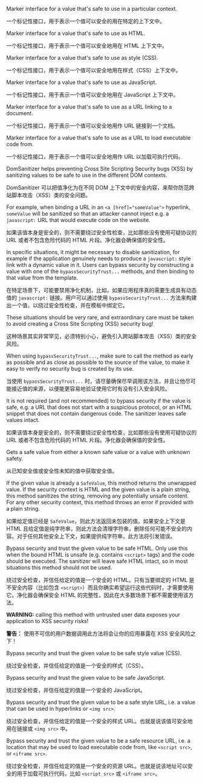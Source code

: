 Marker interface for a value that's safe to use in a particular context.

一个标记性接口，用于表示一个值可以安全的用在特定的上下文中。

Marker interface for a value that's safe to use as HTML.

一个标记性接口，用于表示一个值可以安全地用在 HTML 上下文中。

Marker interface for a value that's safe to use as style \(CSS\).

一个标记性接口，用于表示一个值可以安全地用在样式（CSS）上下文中。

Marker interface for a value that's safe to use as JavaScript.

一个标记性接口，用于表示一个值可以安全地用在 JavaScript 上下文中。

Marker interface for a value that's safe to use as a URL linking to a document.

一个标记性接口，用于表示一个值可以安全地用作 URL 链接到一个文档。

Marker interface for a value that's safe to use as a URL to load executable code from.

一个标记性接口，用于表示一个值可以安全地用作 URL 以加载可执行代码。

DomSanitizer helps preventing Cross Site Scripting Security bugs \(XSS\) by sanitizing
values to be safe to use in the different DOM contexts.

DomSanitizer 可以把值净化为在不同 DOM 上下文中的安全内容，来帮你防范跨站脚本攻击（XSS）类的安全问题。

For example, when binding a URL in an `<a [href]="someValue">` hyperlink, `someValue` will be
sanitized so that an attacker cannot inject e.g. a `javascript:` URL that would execute code on
the website.

如果该值本身是安全的，则不需要绕过安全性检查，比如那些没有使用可疑协议的 URL 或者不包含危险代码的 HTML 片段。净化器会确保值的安全性。

In specific situations, it might be necessary to disable sanitization, for example if the
application genuinely needs to produce a `javascript:` style link with a dynamic value in it.
Users can bypass security by constructing a value with one of the `bypassSecurityTrust...`
methods, and then binding to that value from the template.

在特定场景下，可能要禁用净化机制，比如，如果应用程序真的需要生成具有动态值的 `javascript:` 链接。用户可以通过使用 `bypassSecurityTrust...` 方法来构建出一个值，以绕过安全性检查，并在模板中绑定它。

These situations should be very rare, and extraordinary care must be taken to avoid creating a
Cross Site Scripting \(XSS\) security bug!

这种场景其实非常罕见，必须特别小心，避免引入跨站脚本攻击（XSS）类的安全风险。

When using `bypassSecurityTrust...`, make sure to call the method as early as possible and as
close as possible to the source of the value, to make it easy to verify no security bug is
created by its use.

当使用 `bypassSecurityTrust...` 时，请尽量确保尽早调用该方法，并且让他尽可能接近值的来源，以便能更容易地验证使用它时有没有引入安全风险。

It is not required \(and not recommended\) to bypass security if the value is safe, e.g. a URL that
does not start with a suspicious protocol, or an HTML snippet that does not contain dangerous
code. The sanitizer leaves safe values intact.

如果该值本身是安全的，则不需要绕过安全性检查，比如那些没有使用可疑协议的 URL 或者不包含危险代码的 HTML 片段。净化器会确保值的安全性。

Gets a safe value from either a known safe value or a value with unknown safety.

从已知安全值或安全性未知的值中获取安全值。

If the given value is already a `SafeValue`, this method returns the unwrapped value.
If the security context is HTML and the given value is a plain string, this method
sanitizes the string, removing any potentially unsafe content.
For any other security context, this method throws an error if provided
with a plain string.

如果给定值已经是 `SafeValue`，则此方法返回未包装的值。如果安全上下文是 HTML 且给定值是纯字符串，则此方法会清理字符串，删除任何可能不安全的内容。对于任何其他安全上下文，如果提供纯字符串，此方法将引发错误。

Bypass security and trust the given value to be safe HTML. Only use this when the bound HTML
is unsafe \(e.g. contains `<script>` tags\) and the code should be executed. The sanitizer will
leave safe HTML intact, so in most situations this method should not be used.

绕过安全检查，并信任给定的值是一个安全的 HTML。只有当要绑定的 HTML 是不安全内容（比如包含 `<script>`）而且你确实希望运行这些代码时，才需要使用它。净化器会确保安全 HTML 的完整性，因此在大多数场景下都不需要使用该方法。

**WARNING:** calling this method with untrusted user data exposes your application to XSS
security risks!

**警告：** 使用不可信的用户数据调用此方法将会让你的应用暴露在 XSS 安全风险之下！

Bypass security and trust the given value to be safe style value \(CSS\).

绕过安全检查，并信任给定的值是一个安全的样式（CSS）。

Bypass security and trust the given value to be safe JavaScript.

绕过安全检查，并信任给定的值是一个安全的 JavaScript。

Bypass security and trust the given value to be a safe style URL, i.e. a value that can be used
in hyperlinks or `<img src>`.

绕过安全检查，并信任给定的值是一个安全的样式 URL。也就是说该值可安全地用在链接或 `<img src>` 中。

Bypass security and trust the given value to be a safe resource URL, i.e. a location that may
be used to load executable code from, like `<script src>`, or `<iframe src>`.

绕过安全检查，并信任给定的值是一个安全的资源 URL。也就是说该地址可以安全的用于加载可执行代码，比如 `<script src>` 或 `<iframe src>`。